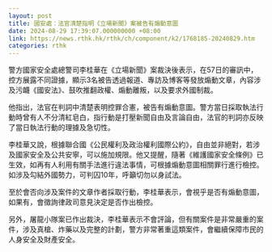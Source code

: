 ```yaml
---
layout: post
title: 國安處：法官清楚指明《立場新聞》案被告有煽動意圖
date: 2024-08-29 17:39:07.000000000 +08:00
link: https://news.rthk.hk/rthk/ch/component/k2/1768185-20240829.htm
categories: rthk
---
```


警方國家安全處總警司李桂華在《立場新聞》案裁決後表示，在57日的審訊中，控方展露不同證據，顯示3名被告透過報道、專訪及博客等發放煽動文章，內容涉及污衊《國安法》、鼓吹推翻政權、煽動離叛，以及要求外國制裁。

他指出，法官在判詞中清楚表明控罪合憲，被告有煽動意圖。警方當日採取執法行動時曾有人不分清紅皂白，指行動是打壓新聞自由及言論自由，法官的判詞亦反映了當日執法行動的理據及急切性。

李桂華又說，根據聯合國《公民權利及政治權利國際公約》，自由並非絕對，若涉及國家安全及公共安寧，可以施加規限。他又提醒，隨著《維護國家安全條例》已生效，如再有人利用有關手法進行違法事情，可根據煽動意圖相關罪行進行檢控。如涉及勾結外國勢力，可判囚10年，呼籲切勿以身試法。

至於會否向涉及案件的文章作者採取行動，李桂華表示，會視乎是否有煽動意圖，如果有，會徵詢律政司意見決定是否作出檢控。

另外，屠龍小隊案已作出裁決，李桂華表示不會評論，但有關案件是非常嚴重的案件，涉及真槍、炸藥以及完整的計劃，警方非常著重這類案件，會繼續保障市民的人身安全及財產安全。
